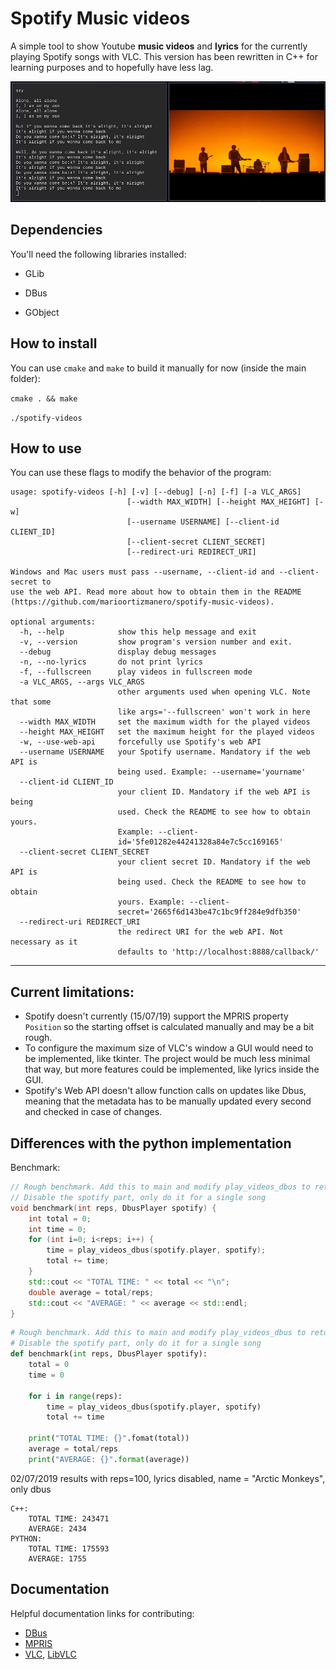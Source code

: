 # Spotify Music videos

A simple tool to show Youtube **music videos** and **lyrics** for the currently playing Spotify songs with VLC. This version has been rewritten in C++ for learning purposes and to hopefully have less lag.

![example](screenshots/screenshot.png)

## Dependencies

You'll need the following libraries installed:

* GLib

* DBus

* GObject

## How to install

You can use `cmake` and `make` to build it manually for now (inside the main folder):

`cmake . && make`

`./spotify-videos`

## How to use

You can use these flags to modify the behavior of the program:

```
usage: spotify-videos [-h] [-v] [--debug] [-n] [-f] [-a VLC_ARGS]
                          [--width MAX_WIDTH] [--height MAX_HEIGHT] [-w]
                          [--username USERNAME] [--client-id CLIENT_ID]
                          [--client-secret CLIENT_SECRET]
                          [--redirect-uri REDIRECT_URI]

Windows and Mac users must pass --username, --client-id and --client-secret to
use the web API. Read more about how to obtain them in the README
(https://github.com/marioortizmanero/spotify-music-videos).

optional arguments:
  -h, --help            show this help message and exit
  -v, --version         show program's version number and exit.
  --debug               display debug messages
  -n, --no-lyrics       do not print lyrics
  -f, --fullscreen      play videos in fullscreen mode
  -a VLC_ARGS, --args VLC_ARGS
                        other arguments used when opening VLC. Note that some
                        like args='--fullscreen' won't work in here
  --width MAX_WIDTH     set the maximum width for the played videos
  --height MAX_HEIGHT   set the maximum height for the played videos
  -w, --use-web-api     forcefully use Spotify's web API
  --username USERNAME   your Spotify username. Mandatory if the web API is
                        being used. Example: --username='yourname'
  --client-id CLIENT_ID
                        your client ID. Mandatory if the web API is being
                        used. Check the README to see how to obtain yours.
                        Example: --client-
                        id='5fe01282e44241328a84e7c5cc169165'
  --client-secret CLIENT_SECRET
                        your client secret ID. Mandatory if the web API is
                        being used. Check the README to see how to obtain
                        yours. Example: --client-
                        secret='2665f6d143be47c1bc9ff284e9dfb350'
  --redirect-uri REDIRECT_URI
                        the redirect URI for the web API. Not necessary as it
                        defaults to 'http://localhost:8888/callback/'
```

---

## Current limitations:
* Spotify doesn't currently (15/07/19) support the MPRIS property `Position` so the starting offset is calculated manually and may be a bit rough.
* To configure the maximum size of VLC's window a GUI would need to be implemented, like tkinter. The project would be much less minimal that way, but more features could be implemented, like lyrics inside the GUI.
* Spotify's Web API doesn't allow function calls on updates like Dbus, meaning that the metadata has to be manually updated every second and checked in case of changes.

## Differences with the python implementation

Benchmark:

```c++
// Rough benchmark. Add this to main and modify play_videos_dbus to return the offset time before wait()
// Disable the spotify part, only do it for a single song
void benchmark(int reps, DbusPlayer spotify) {
    int total = 0;
    int time = 0;
    for (int i=0; i<reps; i++) {
        time = play_videos_dbus(spotify.player, spotify);
        total += time;
    }
    std::cout << "TOTAL TIME: " << total << "\n";
    double average = total/reps;
    std::cout << "AVERAGE: " << average << std::endl;
}
```

```python
# Rough benchmark. Add this to main and modify play_videos_dbus to return the offset time before wait()
# Disable the spotify part, only do it for a single song
def benchmark(int reps, DbusPlayer spotify):
    total = 0
    time = 0

    for i in range(reps):
        time = play_videos_dbus(spotify.player, spotify)
        total += time

    print("TOTAL TIME: {}".fomat(total))
    average = total/reps
    print("AVERAGE: {}".format(average))
```

02/07/2019 results with reps=100, lyrics disabled, name = "Arctic Monkeys", only dbus
```
C++:
    TOTAL TIME: 243471
    AVERAGE: 2434
PYTHON:
    TOTAL TIME: 175593
    AVERAGE: 1755
```


## Documentation

Helpful documentation links for contributing:
* [DBus](https://dbus.freedesktop.org/doc/dbus-specification.html)
* [MPRIS](https://specifications.freedesktop.org/mpris-spec/latest/Player_Interface.html#Property:Position)
* [VLC](https://wiki.videolan.org/LibVLC/), [LibVLC](https://www.videolan.org/developers/vlc/doc/doxygen/html/group__libvlc.html)

